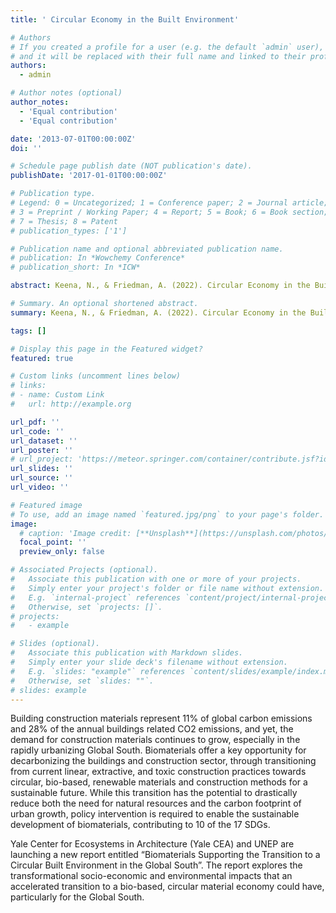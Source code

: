 ```yaml
---
title: ' Circular Economy in the Built Environment'

# Authors
# If you created a profile for a user (e.g. the default `admin` user), write the username (folder name) here
# and it will be replaced with their full name and linked to their profile.
authors:
  - admin

# Author notes (optional)
author_notes:
  - 'Equal contribution'
  - 'Equal contribution'

date: '2013-07-01T00:00:00Z'
doi: ''

# Schedule page publish date (NOT publication's date).
publishDate: '2017-01-01T00:00:00Z'

# Publication type.
# Legend: 0 = Uncategorized; 1 = Conference paper; 2 = Journal article;
# 3 = Preprint / Working Paper; 4 = Report; 5 = Book; 6 = Book section;
# 7 = Thesis; 8 = Patent
# publication_types: ['1']

# Publication name and optional abbreviated publication name.
# publication: In *Wowchemy Conference*
# publication_short: In *ICW*

abstract: Keena, N., & Friedman, A. (2022). Circular Economy in the Built Environment- Towards Housing Affordability and Sustainability. In W. Leal Filho (Ed.), Handbook of Sustainability Science in the Future- Policies, Technologies, and Education by 2050. Cham- Springer International Publishing. (In Press)

# Summary. An optional shortened abstract.
summary: Keena, N., & Friedman, A. (2022). Circular Economy in the Built Environment- Towards Housing Affordability and Sustainability. In W. Leal Filho (Ed.), Handbook of Sustainability Science in the Future- Policies, Technologies, and Education by 2050. Cham- Springer International Publishing. (In Press)

tags: []

# Display this page in the Featured widget?
featured: true

# Custom links (uncomment lines below)
# links:
# - name: Custom Link
#   url: http://example.org

url_pdf: ''
url_code: ''
url_dataset: ''
url_poster: ''
# url_project: 'https://meteor.springer.com/container/contribute.jsf?id=221440'
url_slides: ''
url_source: ''
url_video: ''

# Featured image
# To use, add an image named `featured.jpg/png` to your page's folder.
image:
  # caption: 'Image credit: [**Unsplash**](https://unsplash.com/photos/pLCdAaMFLTE)'
  focal_point: ''
  preview_only: false

# Associated Projects (optional).
#   Associate this publication with one or more of your projects.
#   Simply enter your project's folder or file name without extension.
#   E.g. `internal-project` references `content/project/internal-project/index.md`.
#   Otherwise, set `projects: []`.
# projects:
#   - example

# Slides (optional).
#   Associate this publication with Markdown slides.
#   Simply enter your slide deck's filename without extension.
#   E.g. `slides: "example"` references `content/slides/example/index.md`.
#   Otherwise, set `slides: ""`.
# slides: example
---
```


Building construction materials represent 11% of global carbon emissions and 28% of the annual buildings related CO2 emissions, and yet, the demand for construction materials continues to grow, especially in the rapidly urbanizing Global South. Biomaterials offer a key opportunity for decarbonizing the buildings and construction sector, through transitioning from current linear, extractive, and toxic construction practices towards circular, bio-based, renewable materials and construction methods for a sustainable future. While this transition has the potential to drastically reduce both the need for natural resources and the carbon footprint of urban growth, policy intervention is required to enable the sustainable development of biomaterials, contributing to 10 of the 17 SDGs.

Yale Center for Ecosystems in Architecture (Yale CEA) and UNEP are launching a new report entitled “Biomaterials Supporting the Transition to a Circular Built Environment in the Global South”. The report explores the transformational socio-economic and environmental impacts that an accelerated transition to a bio-based, circular material economy could have, particularly for the Global South.

<!-- To access the report, please  <a href='https://cdn.filepicker.io/api/file/9gIwl5XeSyi7BmJd0l4T?&fit=max' >  click here </a>. -->